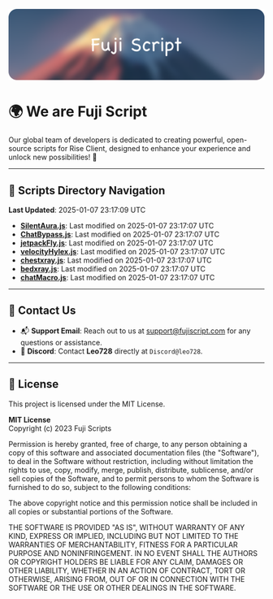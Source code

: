![Banner](.github/b.webp)

# 🌍 **We are Fuji Script**

Our global team of developers is dedicated to creating powerful, open-source scripts for Rise Client, designed to enhance your experience and unlock new possibilities! 🌟

---
<!-- SCRIPTS_NAVIGATION_START -->
## 📂 **Scripts Directory Navigation**

**Last Updated**: 2025-01-07 23:17:09 UTC

- **[SilentAura.js](scripts/SilentAura.js)**: Last modified on 2025-01-07 23:17:07 UTC
- **[ChatBypass.js](scripts/ChatBypass.js)**: Last modified on 2025-01-07 23:17:07 UTC
- **[jetpackFly.js](scripts/jetpackFly.js)**: Last modified on 2025-01-07 23:17:07 UTC
- **[velocityHylex.js](scripts/velocityHylex.js)**: Last modified on 2025-01-07 23:17:07 UTC
- **[chestxray.js](scripts/chestxray.js)**: Last modified on 2025-01-07 23:17:07 UTC
- **[bedxray.js](scripts/bedxray.js)**: Last modified on 2025-01-07 23:17:07 UTC
- **[chatMacro.js](scripts/chatMacro.js)**: Last modified on 2025-01-07 23:17:07 UTC

<!-- SCRIPTS_NAVIGATION_END -->

---

## 💬 **Contact Us**  
- 📬 **Support Email**: Reach out to us at [support@fujiscript.com](mailto:support@fujiscript.com) for any questions or assistance.  
- 💬 **Discord**: Contact **Leo728** directly at `Discord@leo728`.

---

## 📜 **License**

This project is licensed under the MIT License.  

**MIT License**  
Copyright (c) 2023 Fuji Scripts  

Permission is hereby granted, free of charge, to any person obtaining a copy of this software and associated documentation files (the "Software"), to deal in the Software without restriction, including without limitation the rights to use, copy, modify, merge, publish, distribute, sublicense, and/or sell copies of the Software, and to permit persons to whom the Software is furnished to do so, subject to the following conditions:  

The above copyright notice and this permission notice shall be included in all copies or substantial portions of the Software.  

THE SOFTWARE IS PROVIDED "AS IS", WITHOUT WARRANTY OF ANY KIND, EXPRESS OR IMPLIED, INCLUDING BUT NOT LIMITED TO THE WARRANTIES OF MERCHANTABILITY, FITNESS FOR A PARTICULAR PURPOSE AND NONINFRINGEMENT. IN NO EVENT SHALL THE AUTHORS OR COPYRIGHT HOLDERS BE LIABLE FOR ANY CLAIM, DAMAGES OR OTHER LIABILITY, WHETHER IN AN ACTION OF CONTRACT, TORT OR OTHERWISE, ARISING FROM, OUT OF OR IN CONNECTION WITH THE SOFTWARE OR THE USE OR OTHER DEALINGS IN THE SOFTWARE.  
